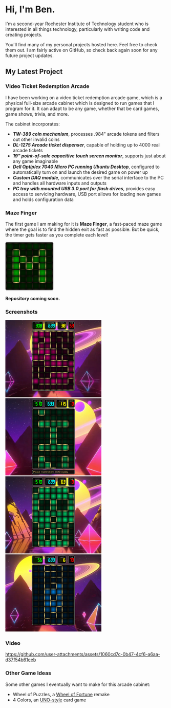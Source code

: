 # Hi, I'm Ben.

I'm a second-year Rochester Institute of Technology student who is interested in all things technology, particularly with writing code and creating projects.

You'll find many of my personal projects hosted here. Feel free to check them out. I am fairly active on GitHub, so check back again soon for any future project updates.

## My Latest Project

### Video Ticket Redemption Arcade

I have been working on a video ticket redemption arcade game, which is a physical full-size arcade cabinet which is designed to run games that I program for it. It can adapt to be any game, whether that be card games, game shows, trivia, and more.

The cabinet incorporates:

- **_TW-389 coin mechanism_**, processes .984" arcade tokens and filters out other invalid coins
- **_DL-1275 Arcade ticket dispenser_**, capable of holding up to 4000 real arcade tickets
- **_19" point-of-sale capacitive touch screen monitor_**, supports just about any game imaginable
- **_Dell Optiplex 7040 Micro PC running Ubuntu Desktop_**, configured to automatically turn on and launch the desired game on power up
- **_Custom DAQ module_**, communicates over the serial interface to the PC and handles all hardware inputs and outputs
- **_PC tray with mounted USB 3.0 port for flash drives_**, provides easy access to servicing hardware, USB port allows for loading new games and holds configuration data

### Maze Finger

The first game I am making for it is **Maze Finger**, a fast-paced maze game where the goal is to find the hidden exit as fast as possible. But be quick, the timer gets faster as you complete each level!

<img src="https://github.com/Ben-Does-Arcade/Ben-Does-Arcade/blob/main/Maze%20Finger%20Logo.png?raw=true" width="150">

**Repository coming soon.**

### Screenshots

<p float="left">
  <img src="https://github.com/Ben-Does-Arcade/Ben-Does-Arcade/blob/main/Maze%20Finger%20Screenshot%201.png?raw=true" width="300">
  <img src="https://github.com/Ben-Does-Arcade/Ben-Does-Arcade/blob/main/Maze%20Finger%20Screenshot%202.png?raw=true" width="300">
  <img src="https://github.com/Ben-Does-Arcade/Ben-Does-Arcade/blob/main/Maze%20Finger%20Screenshot%203.png?raw=true" width="300">
  <img src="https://github.com/Ben-Does-Arcade/Ben-Does-Arcade/blob/main/Maze%20Finger%20Screenshot%204.png?raw=true" width="300">
</p>

### Video

https://github.com/user-attachments/assets/1060cd7c-0b47-4cf6-a6aa-d37f54b61eeb

### Other Game Ideas

Some other games I eventually want to make for this arcade cabinet:

- Wheel of Puzzles, a [Wheel of Fortune](https://www.wheeloffortune.com/) remake
- 4 Colors, an [UNO-style](https://www.unorules.com/) card game

<!---
Ben-Does-Arcade/Ben-Does-Arcade is a ✨ special ✨ repository because its `README.md` (this file) appears on your GitHub profile.
You can click the Preview link to take a look at your changes.
--->
